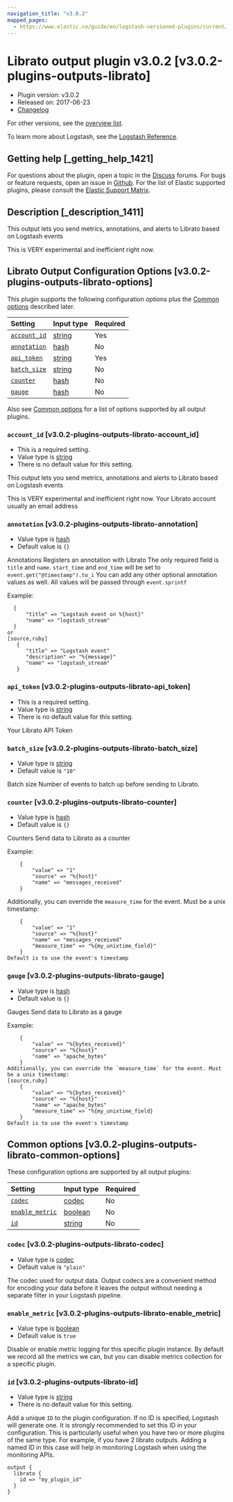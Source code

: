 ```yaml
---
navigation_title: "v3.0.2"
mapped_pages:
  - https://www.elastic.co/guide/en/logstash-versioned-plugins/current/v3.0.2-plugins-outputs-librato.html
---
```


# Librato output plugin v3.0.2 [v3.0.2-plugins-outputs-librato]

* Plugin version: v3.0.2
* Released on: 2017-06-23
* [Changelog](https://github.com/logstash-plugins/logstash-output-librato/blob/v3.0.2/CHANGELOG.md)

For other versions, see the [overview list](output-librato-index.md).

To learn more about Logstash, see the [Logstash Reference](https://www.elastic.co/guide/en/logstash/current/index.html).

## Getting help [_getting_help_1421]

For questions about the plugin, open a topic in the [Discuss](http://discuss.elastic.co) forums. For bugs or feature requests, open an issue in [Github](https://github.com/logstash-plugins/logstash-output-librato). For the list of Elastic supported plugins, please consult the [Elastic Support Matrix](https://www.elastic.co/support/matrix#matrix_logstash_plugins).

## Description [_description_1411]

This output lets you send metrics, annotations, and alerts to Librato based on Logstash events

This is VERY experimental and inefficient right now.

## Librato Output Configuration Options [v3.0.2-plugins-outputs-librato-options]

This plugin supports the following configuration options plus the [Common options](v3-0-2-plugins-outputs-librato.md#v3.0.2-plugins-outputs-librato-common-options) described later.

| Setting | Input type | Required |
| :- | :- | :- |
| [`account_id`](v3-0-2-plugins-outputs-librato.md#v3.0.2-plugins-outputs-librato-account_id) | [string](/lsr/value-types.md#string) | Yes |
| [`annotation`](v3-0-2-plugins-outputs-librato.md#v3.0.2-plugins-outputs-librato-annotation) | [hash](/lsr/value-types.md#hash) | No |
| [`api_token`](v3-0-2-plugins-outputs-librato.md#v3.0.2-plugins-outputs-librato-api_token) | [string](/lsr/value-types.md#string) | Yes |
| [`batch_size`](v3-0-2-plugins-outputs-librato.md#v3.0.2-plugins-outputs-librato-batch_size) | [string](/lsr/value-types.md#string) | No |
| [`counter`](v3-0-2-plugins-outputs-librato.md#v3.0.2-plugins-outputs-librato-counter) | [hash](/lsr/value-types.md#hash) | No |
| [`gauge`](v3-0-2-plugins-outputs-librato.md#v3.0.2-plugins-outputs-librato-gauge) | [hash](/lsr/value-types.md#hash) | No |

Also see [Common options](v3-0-2-plugins-outputs-librato.md#v3.0.2-plugins-outputs-librato-common-options) for a list of options supported by all output plugins.

### `account_id` [v3.0.2-plugins-outputs-librato-account_id]

* This is a required setting.
* Value type is [string](/lsr/value-types.md#string)
* There is no default value for this setting.

This output lets you send metrics, annotations and alerts to Librato based on Logstash events

This is VERY experimental and inefficient right now. Your Librato account usually an email address

### `annotation` [v3.0.2-plugins-outputs-librato-annotation]

* Value type is [hash](/lsr/value-types.md#hash)
* Default value is `{}`

Annotations Registers an annotation with Librato The only required field is `title` and `name`. `start_time` and `end_time` will be set to `event.get("@timestamp").to_i` You can add any other optional annotation values as well. All values will be passed through `event.sprintf`

Example:

```
  {
      "title" => "Logstash event on %{host}"
      "name" => "logstash_stream"
  }
or
[source,ruby]
   {
      "title" => "Logstash event"
      "description" => "%{message}"
      "name" => "logstash_stream"
   }
```

### `api_token` [v3.0.2-plugins-outputs-librato-api_token]

* This is a required setting.
* Value type is [string](/lsr/value-types.md#string)
* There is no default value for this setting.

Your Librato API Token

### `batch_size` [v3.0.2-plugins-outputs-librato-batch_size]

* Value type is [string](/lsr/value-types.md#string)
* Default value is `"10"`

Batch size Number of events to batch up before sending to Librato.

### `counter` [v3.0.2-plugins-outputs-librato-counter]

* Value type is [hash](/lsr/value-types.md#hash)
* Default value is `{}`

Counters Send data to Librato as a counter

Example:

```
    {
        "value" => "1"
        "source" => "%{host}"
        "name" => "messages_received"
    }
```

Additionally, you can override the `measure_time` for the event. Must be a unix timestamp:

```
    {
        "value" => "1"
        "source" => "%{host}"
        "name" => "messages_received"
        "measure_time" => "%{my_unixtime_field}"
    }
Default is to use the event's timestamp
```

### `gauge` [v3.0.2-plugins-outputs-librato-gauge]

* Value type is [hash](/lsr/value-types.md#hash)
* Default value is `{}`

Gauges Send data to Librato as a gauge

Example:

```
    {
        "value" => "%{bytes_received}"
        "source" => "%{host}"
        "name" => "apache_bytes"
    }
Additionally, you can override the `measure_time` for the event. Must be a unix timestamp:
[source,ruby]
    {
        "value" => "%{bytes_received}"
        "source" => "%{host}"
        "name" => "apache_bytes"
        "measure_time" => "%{my_unixtime_field}
    }
Default is to use the event's timestamp
```

## Common options [v3.0.2-plugins-outputs-librato-common-options]

These configuration options are supported by all output plugins:

| Setting | Input type | Required |
| :- | :- | :- |
| [`codec`](v3-0-2-plugins-outputs-librato.md#v3.0.2-plugins-outputs-librato-codec) | [codec](/lsr/value-types.md#codec) | No |
| [`enable_metric`](v3-0-2-plugins-outputs-librato.md#v3.0.2-plugins-outputs-librato-enable_metric) | [boolean](/lsr/value-types.md#boolean) | No |
| [`id`](v3-0-2-plugins-outputs-librato.md#v3.0.2-plugins-outputs-librato-id) | [string](/lsr/value-types.md#string) | No |

### `codec` [v3.0.2-plugins-outputs-librato-codec]

* Value type is [codec](/lsr/value-types.md#codec)
* Default value is `"plain"`

The codec used for output data. Output codecs are a convenient method for encoding your data before it leaves the output without needing a separate filter in your Logstash pipeline.

### `enable_metric` [v3.0.2-plugins-outputs-librato-enable_metric]

* Value type is [boolean](/lsr/value-types.md#boolean)
* Default value is `true`

Disable or enable metric logging for this specific plugin instance. By default we record all the metrics we can, but you can disable metrics collection for a specific plugin.

### `id` [v3.0.2-plugins-outputs-librato-id]

* Value type is [string](/lsr/value-types.md#string)
* There is no default value for this setting.

Add a unique `ID` to the plugin configuration. If no ID is specified, Logstash will generate one. It is strongly recommended to set this ID in your configuration. This is particularly useful when you have two or more plugins of the same type. For example, if you have 2 librato outputs. Adding a named ID in this case will help in monitoring Logstash when using the monitoring APIs.

```
output {
  librato {
    id => "my_plugin_id"
  }
}
```
